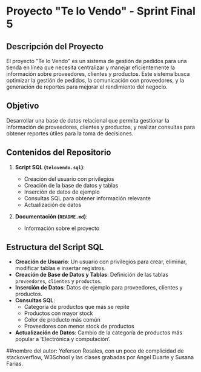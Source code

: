 # Proyecto "Te lo Vendo" - Sprint Final 5

## Descripción del Proyecto

El proyecto "Te lo Vendo" es un sistema de gestión de pedidos para una tienda en línea que necesita centralizar y manejar eficientemente la información sobre proveedores, clientes y productos. Este sistema busca optimizar la gestión de pedidos, la comunicación con proveedores, y la generación de reportes para mejorar el rendimiento del negocio.

## Objetivo

Desarrollar una base de datos relacional que permita gestionar la información de proveedores, clientes y productos, y realizar consultas para obtener reportes útiles para la toma de decisiones.

## Contenidos del Repositorio

1. **Script SQL (`telovendo.sql`)**:
   - Creación del usuario con privilegios
   - Creación de la base de datos y tablas
   - Inserción de datos de ejemplo
   - Consultas SQL para obtener información relevante
   - Actualización de datos

2. **Documentación (`README.md`)**:
   - Información sobre el proyecto

## Estructura del Script SQL

- **Creación de Usuario**: Un usuario con privilegios para crear, eliminar, modificar tablas e insertar registros.
- **Creación de Base de Datos y Tablas**: Definición de las tablas `proveedores`, `clientes` y `productos`.
- **Inserción de Datos**: Datos de ejemplo para proveedores, clientes y productos.
- **Consultas SQL**:
  - Categoría de productos que más se repite
  - Productos con mayor stock
  - Color de producto más común
  - Proveedores con menor stock de productos
- **Actualización de Datos**: Cambio de la categoría de productos más popular a ‘Electrónica y computación’.

##nombre del autor: Yeferson Rosales, con un poco de complicidad de stackoverflow, W3School y las clases grabadas por Angel Duarte y Susana Farias.